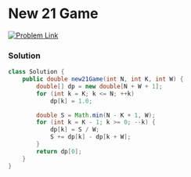 # New 21 Game

[![Problem Link](https://img.shields.io/badge/-LeetCode-FFA116?style=for-the-badge&logo=LeetCode&logoColor=black)](https://leetcode.com/problems/new-21-game/)



### Solution
```java
class Solution {
    public double new21Game(int N, int K, int W) {
        double[] dp = new double[N + W + 1];
        for (int k = K; k <= N; ++k)
            dp[k] = 1.0;

        double S = Math.min(N - K + 1, W);
        for (int k = K - 1; k >= 0; --k) {
            dp[k] = S / W;
            S += dp[k] - dp[k + W];
        }
        return dp[0];
    }
}

```
